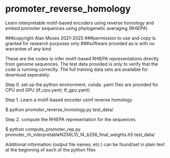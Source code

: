 # promoter_reverse_homology
Learn interpretable motif-based encoders using reverse homology and embed promoter sequences using phylogenetic averaging (RHIEPA)


###copyright Alan Moses 2021-2025
###permission to use and copy is granted for research purposes only
###software provided as is with no warrantee of any kind

These are the codes to infer motif-based RHIEPA representations directly from genome sequences. The test data provided is only to verify that the code is running correctly. The full training data sets are available for download seperately.

Step 0. set up the python environment. conda .yaml files are provided for CPU and GPU (tf_cpu.yaml, tf_gpu.yaml)

Step 1. Learn a motif-based encoder usinf reverse homology

 $ python promoter_reverse_homology.py test_data/

Step 2. compute the RHIEPA representation for the sequences

$ python compute_promoter_rep.py promoter_rh_interpretableN256L15_f4_b256_final_weights.h5 test_data/

Additional information (output file names, etc.) can be found/set in plain text at the beginning of each of the python files

